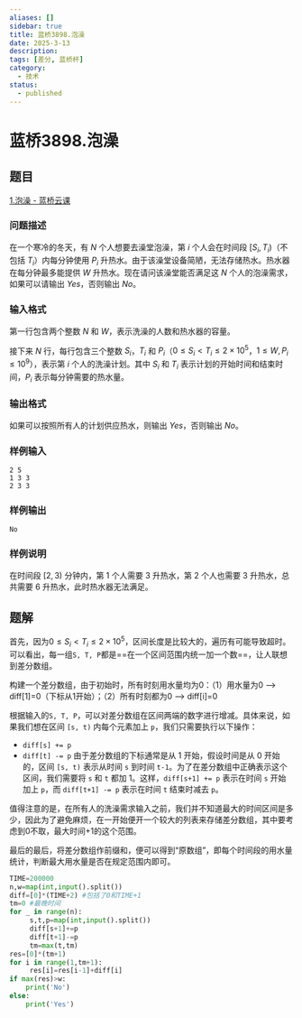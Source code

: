 ```yaml
---
aliases: []
sidebar: true
title: 蓝桥3898.泡澡
date: 2025-3-13
description:
tags: [差分, 蓝桥杯]
category:
  - 技术
status:
  - published
---
```

# 蓝桥3898.泡澡
## 题目
[1.泡澡 - 蓝桥云课](https://www.lanqiao.cn/problems/3898/learning/?page=1&first_category_id=1&sort=difficulty&asc=1&name=%E6%B3%A1%E6%BE%A1)
### 问题描述
在一个寒冷的冬天，有 $N$ 个人想要去澡堂泡澡，第 $i$ 个人会在时间段 $[S_i, T_i)$（不包括 $T_i$）内每分钟使用 $P_i$ 升热水。由于该澡堂设备简陋，无法存储热水。热水器在每分钟最多能提供 $W$ 升热水。现在请问该澡堂能否满足这 $N$ 个人的泡澡需求，如果可以请输出 $Yes$，否则输出 $No$。

### 输入格式
第一行包含两个整数 $N$ 和 $W$，表示洗澡的人数和热水器的容量。

接下来 $N$ 行，每行包含三个整数 $S_i$，$T_i$ 和 $P_i$（$0 \leq S_i < T_i \leq 2 \times 10^5$，$1 \leq W, P_i \leq 10^9$），表示第 $i$ 个人的洗澡计划。其中 $S_i$ 和 $T_i$ 表示计划的开始时间和结束时间，$P_i$ 表示每分钟需要的热水量。

### 输出格式
如果可以按照所有人的计划供应热水，则输出 $Yes$，否则输出 $No$。

### 样例输入
```
2 5
1 3 3
2 3 3
```

### 样例输出
```
No
```

### 样例说明
在时间段 $[2, 3)$ 分钟内，第 $1$ 个人需要 $3$ 升热水，第 $2$ 个人也需要 $3$ 升热水，总共需要 $6$ 升热水，此时热水器无法满足。

## 题解

首先，因为$0 \leq S_i < T_i \leq 2 \times 10^5$，区间长度是比较大的，遍历有可能导致超时。可以看出，每一组`S, T, P`都是==在一个区间范围内统一加一个数==，让人联想到差分数组。

构建一个差分数组，由于初始时，所有时刻用水量均为0：（1）用水量为0 --> diff\[1\]=0（下标从1开始）；（2）所有时刻都为0 --> diff\[i\]=0

根据输入的`S, T, P`，可以对差分数组在区间两端的数字进行增减。具体来说，如果我们想在区间 `[s, t)` 内每个元素加上 `p`，我们只需要执行以下操作：
- `diff[s] += p`
- `diff[t] -= p`
由于差分数组的下标通常是从 1 开始，假设时间是从 0 开始的，区间 `[s, t)` 表示从时间 `s` 到时间 `t-1`。为了在差分数组中正确表示这个区间，我们需要将 `s` 和 `t` 都加 1。这样，`diff[s+1] += p` 表示在时间 `s` 开始加上 `p`，而 `diff[t+1] -= p` 表示在时间 `t` 结束时减去 `p`。

值得注意的是，在所有人的洗澡需求输入之前，我们并不知道最大的时间区间是多少，因此为了避免麻烦，在一开始便开一个较大的列表来存储差分数组，其中要考虑到0不取，最大时间+1的这个范围。

最后的最后，将差分数组作前缀和，便可以得到“原数组”，即每个时间段的用水量统计，判断最大用水量是否在规定范围内即可。

```python
TIME=200000
n,w=map(int,input().split())
diff=[0]*(TIME+2) #包括了0和TIME+1
tm=0 #最晚时间
for _ in range(n):
	 s,t,p=map(int,input().split())
	 diff[s+1]+=p 
	 diff[t+1]-=p  
	 tm=max(t,tm)
res=[0]*(tm+1)
for i in range(1,tm+1):
	 res[i]=res[i-1]+diff[i]
if max(res)>w:
	print('No')
else:
	print('Yes')
```
